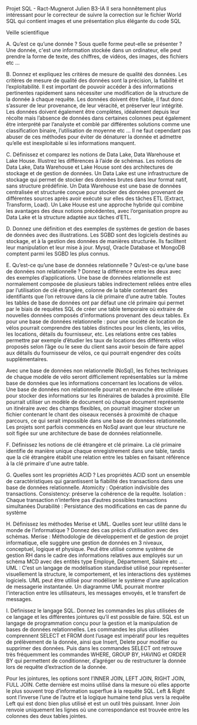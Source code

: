 Projet SQL - Ract-Mugnerot Julien B3-IA
Il sera honnêtement plus intéressant pour le correcteur de suivre la correction sur le fichier World SQL qui contient images et une présentation plus élégante du code SQL


Veille scientifique


A. Qu’est ce qu’une donnée ? Sous quelle forme peut-elle se présenter ?
Une donnée, c'est une information stockée dans un ordinateur, elle peut prendre la forme de texte, des chiffres, de vidéos, des images, des fichiers etc …


B. Donnez et expliquez les critères de mesure de qualité des données.
Les critères de mesure de qualité des données sont la précision, la fiabilité et l’exploitabilité.
Il est important de pouvoir accéder à des informations pertinentes rapidement sans nécessiter une modification de la structure de la donnée à chaque requête.
Les données doivent être fiable, il faut donc s’assurer de leur provenance, de leur véracité, et préserver leur intégrité.
Les données doivent également être complètes, idéalement depuis leur récolte mais l’absence de données dans certaines colonnes peut également être interprété par l’analyste et comblé par différentes solutions comme une classification binaire, l’utilisation de moyenne etc …
Il ne faut cependant pas abuser de ces méthodes pour éviter de dénaturer la donnée et admettre qu’elle est inexploitable si les informations manquent.


C. Définissez et comparez les notions de Data Lake, Data Warehouse et Lake House. Illustrez les différences à l’aide de schémas.
Les notions de Data Lake, Data Warehouse et Lake House sont des architectures de stockage et de gestion de données.
Un Data Lake est une infrastructure de stockage qui permet de stocker des données brutes dans leur format natif, sans structure prédéfinie.
Un Data Warehouse est une base de données centralisée et structurée conçue pour stocker des données provenant de différentes sources après avoir exécuté sur elles des tâches ETL (Extract, Transform, Load).
Un Lake House est une approche hybride qui combine les avantages des deux notions précédentes, avec l’organisation propre au Data Lake et la structure adaptée aux tâches d’ETL.

 

D. Donnez une définition et des exemples de systèmes de gestion de bases de données avec des illustrations.
Les SGBD sont des logiciels destinés au stockage, et à la gestion des données de manières structurée.
Ils facilitent leur manipulation et leur mise à jour.
Mysql, Oracle Database et MongoDB comptent parmi les SGBD les plus connus.
 

E. Qu’est-ce qu’une base de données relationnelle ? Qu’est-ce qu’une base de données non relationnelle ? Donnez la différence entre les deux avec des exemples d’applications.
Une base de données relationnelle est normalement composée de plusieurs tables indirectement reliées entre elles par l’utilisation de clé étrangère, colonne de la table contenant des identifiants que l’on retrouve dans la clé primaire d’une autre table. Toutes les tables de base de données ont par défaut une clé primaire qui permet par le biais de requêtes SQL de créer une table temporaire où extraire de nouvelles données composés d’informations provenant des deux tables.
Ex pour une base de données relationnelle : pour une société de location de vélos pourrait comprendre des tables distinctes pour les clients, les vélos, les locations, détails du fournisseur, etc. Les relations entre ces tables permettre par exemple d’étudier les taux de locations des différents vélos proposés selon l’âge ou le sexe du client sans avoir besoin de faire appel aux détails du fournisseur de vélos, ce qui pourrait engendrer des coûts supplémentaires.

Avec une base de données non relationnelle (NoSql), les fiches techniques de chaque modèle de vélo seront difficilement représentables sur la même base de données que les informations concernant les locations de vélos. 
Une base de données non relationnelle pourrait en revanche être utilisée pour stocker des informations sur les itinéraires de balades à proximité. Elle pourrait utiliser un modèle de document où chaque document représente un itinéraire avec des champs flexibles, on pourrait imaginer stocker un fichier contenant le chant des oiseaux recensés à proximité de chaque parcours, ce qui serait impossible dans une base de données relationnelle. 
Les projets sont parfois commencés en NoSql avant que leur structure ne soit figée sur une architecture de base de données relationnelle.



F. Définissez les notions de clé étrangère et clé primaire.
La clé primaire identifie de manière unique chaque enregistrement dans une table, tandis que la clé étrangère établit une relation entre les tables en faisant référence à la clé primaire d'une autre table.


G. Quelles sont les propriétés ACID ?
Les propriétés ACID sont un ensemble de caractéristiques qui garantissent la fiabilité des transactions dans une base de données relationnelle.
Atomicity : Opération indivisible des transactions.
Consistency: préserve la cohérence de la requête.
Isolation : Chaque transaction n’interfère pas d’autres possibles transactions simultanées 
Durabilité : Persistance des modifications en cas de panne du système


H. Définissez les méthodes Merise et UML. Quelles sont leur utilité dans le monde de l’informatique ? Donnez des cas précis d’utilisation avec des schémas.
Merise : 
Méthodologie de développement et de gestion de projet informatique, elle suggère une gestion de données en 3 niveaux, conceptuel, logique et physique.
Peut être utilisé comme système de gestion RH dans le cadre des informations relatives aux employés sur un schéma MCD avec des entités type Employé, Département, Salaire etc …
UML :
C’est un langage de modélisation standardisé utilisé pour représenter visuellement la structure, le comportement, et les interactions des systèmes logiciels.
UML peut être utilisé pour modéliser le système d'une application de messagerie instantanée. Un diagramme UML pourrait montrer l'interaction entre les utilisateurs, les messages envoyés, et le transfert de messages.


I. Définissez le langage SQL. Donnez les commandes les plus utilisées de ce langage et les différentes jointures qu’il est possible de faire.
SQL est un langage de programmation conçu pour la gestion et la manipulation de bases de données relationnelles.
Les commandes les plus utilisées comprennent SELECT et FROM dont l’usage est impératif pour les requêtes de prélèvement de la donnée, ainsi que Insert, Delete pour modifier ou supprimer des données. Puis dans les commandes SELECT ont retrouve très fréquemment les commandes WHERE, GROUP BY, HAVING et ORDER BY qui permettent de conditionner, d’agréger ou de restructurer la donnée lors de requête d’extraction de la donnée.

Pour les jointures, les options sont l’INNER JOIN, LEFT JOIN, RIGHT JOIN, FULL JOIN. Cette dernière est moins utilisé dans la mesure où elles apporte le plus souvent trop d’information superflue à la requête SQL. Left & Right sont l’inverse l’une de l’autre et la logique humaine tend plus vers la requête Left qui est donc bien plus utilisé et est un outil très puissant. Inner Join renvoie uniquement les lignes où une correspondance est trouvée entre les colonnes des deux tables jointes.
